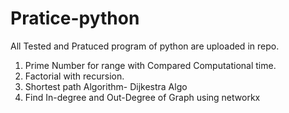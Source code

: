 # Pratice-python
All Tested and Pratuced program of python are uploaded in repo.

1. Prime Number for range with Compared Computational time.
2. Factorial with recursion.
3. Shortest path Algorithm- Dijkestra Algo
4. Find In-degree and Out-Degree of Graph using networkx 
